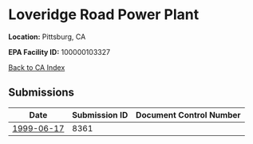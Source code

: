 # Loveridge Road Power Plant

**Location:** Pittsburg, CA

**EPA Facility ID:** 100000103327

[Back to CA Index](../../index.md)

## Submissions

| Date | Submission ID | Document Control Number |
|------|--------------|-------------------------|
| [1999-06-17](submissions/8361.md) | 8361 |  |
